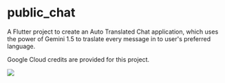 # public_chat

A Flutter project to create an Auto Translated Chat application, which uses the power of Gemini 1.5 to traslate every message in to user's preferred language.

Google Cloud credits are provided for this project.

<a href="https://www.buymeacoffee.com/suesitran"><img src="https://img.buymeacoffee.com/button-api/?text=Buy me a coffee&emoji=&slug=suesitran&button_colour=FFDD00&font_colour=000000&font_family=Cookie&outline_colour=000000&coffee_colour=ffffff" /></a>
